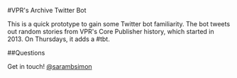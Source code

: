 #VPR's Archive Twitter Bot

This is a quick prototype to gain some Twitter bot familiarity. The bot tweets out random stories from VPR's Core Publisher history, which started in 2013. On Thursdays, it adds a #tbt.

##Questions

Get in touch! [@sarambsimon](http://twitter.com/sarambsimon)
